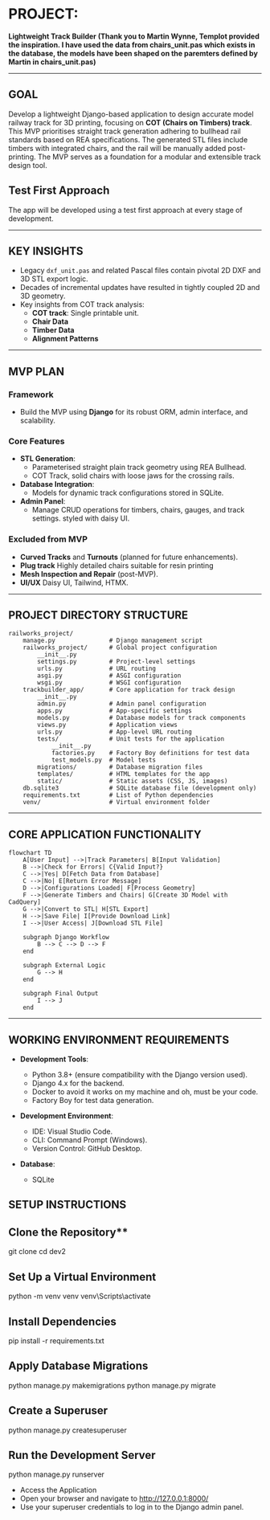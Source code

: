 # **PROJECT**:  
**Lightweight Track Builder (Thank you to Martin Wynne, Templot provided the inspiration. I have used the data from chairs_unit.pas which exists in the database, the models have been shaped on the paremters defined by Martin in chairs_unit.pas)**  

---

## **GOAL**  
Develop a lightweight Django-based application to design accurate model railway track for 3D printing, focusing on **COT (Chairs on Timbers) track**. This MVP prioritises straight track generation adhering to bullhead rail standards based on REA specifications. The generated STL files include timbers with integrated chairs, and the rail will be manually added post-printing. The MVP serves as a foundation for a modular and extensible track design tool.

## **Test First Approach**
The app will be developed using a test first approach at every stage of development. 

---

## **KEY INSIGHTS**  
- Legacy `dxf_unit.pas` and related Pascal files contain pivotal 2D DXF and 3D STL export logic.  
- Decades of incremental updates have resulted in tightly coupled 2D and 3D geometry.  
- Key insights from COT track analysis:  
  - **COT track**: Single printable unit.  
  - **Chair Data**
  - **Timber Data**
  - **Alignment Patterns** 

---

## **MVP PLAN**  

### **Framework**  
- Build the MVP using **Django** for its robust ORM, admin interface, and scalability.  

### **Core Features**  
- **STL Generation**:  
  - Parameterised straight plain track geometry using REA Bullhead.  
  - COT Track, solid chairs with loose jaws for the crossing rails.
- **Database Integration**:  
  - Models for dynamic track configurations stored in SQLite.  
- **Admin Panel**:  
  - Manage CRUD operations for timbers, chairs, gauges, and track settings. styled with daisy UI. 

### **Excluded from MVP**  
- **Curved Tracks** and **Turnouts** (planned for future enhancements).  
- **Plug track** Highly detailed chairs suitable for resin printing
- **Mesh Inspection and Repair** (post-MVP).
- **UI/UX**
Daisy UI, Tailwind, HTMX.

---
## **PROJECT DIRECTORY STRUCTURE**

```
railworks_project/
    manage.py               # Django management script
    railworks_project/      # Global project configuration
        __init__.py
        settings.py         # Project-level settings
        urls.py             # URL routing
        asgi.py             # ASGI configuration
        wsgi.py             # WSGI configuration
    trackbuilder_app/       # Core application for track design
        __init__.py
        admin.py            # Admin panel configuration
        apps.py             # App-specific settings
        models.py           # Database models for track components
        views.py            # Application views
        urls.py             # App-level URL routing
        tests/              # Unit tests for the application
            __init__.py
            factories.py    # Factory Boy definitions for test data
            test_models.py  # Model tests
        migrations/         # Database migration files
        templates/          # HTML templates for the app
        static/             # Static assets (CSS, JS, images)
    db.sqlite3              # SQLite database file (development only)
    requirements.txt        # List of Python dependencies
    venv/                   # Virtual environment folder
```
---
## **CORE APPLICATION FUNCTIONALITY**  
```
flowchart TD
    A[User Input] -->|Track Parameters| B[Input Validation]
    B -->|Check for Errors| C{Valid Input?}
    C -->|Yes| D[Fetch Data from Database]
    C -->|No| E[Return Error Message]
    D -->|Configurations Loaded| F[Process Geometry]
    F -->|Generate Timbers and Chairs| G[Create 3D Model with CadQuery]
    G -->|Convert to STL| H[STL Export]
    H -->|Save File| I[Provide Download Link]
    I -->|User Access| J[Download STL File]

    subgraph Django Workflow
        B --> C --> D --> F
    end

    subgraph External Logic
        G --> H
    end

    subgraph Final Output
        I --> J
    end
```
---
## **WORKING ENVIRONMENT REQUIREMENTS**

- **Development Tools**:
  - Python 3.8+ (ensure compatibility with the Django version used).
  - Django 4.x for the backend.
  - Docker to avoid it works on my machine and oh, must be your code.
  - Factory Boy for test data generation.

- **Development Environment**:
  - IDE: Visual Studio Code.
  - CLI: Command Prompt (Windows).
  - Version Control: GitHub Desktop.

- **Database**:
  - SQLite

## **SETUP INSTRUCTIONS**

## Clone the Repository**
git clone <repository-url>
cd dev2

## Set Up a Virtual Environment
python -m venv venv
venv\Scripts\activate

## Install Dependencies
pip install -r requirements.txt

## Apply Database Migrations
python manage.py makemigrations
python manage.py migrate

## Create a Superuser
python manage.py createsuperuser

## Run the Development Server
python manage.py runserver

- Access the Application
- Open your browser and navigate to http://127.0.0.1:8000/
- Use your superuser credentials to log in to the Django admin panel.
